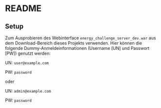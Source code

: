 # README #

## Setup ##

Zum Ausprobieren des Webinterface ``energy_challenge_server_dev.war`` aus dem Download-Bereich dieses Projekts verwenden.
Hier können die folgende Dummy-Anmeldeinformationen (Username [UN] und Passwort [PW]) genutzt werden:

UN: ``user@example.com``

PW: ``password``

oder

UN: ``admin@example.com``

PW: ``password``